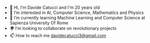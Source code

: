 - 👋 Hi, I’m Davide Catucci and I'm 20 years old
- 🧐 I’m interested in AI, Computer Science, Mathematics and Physics
- 🌱 I’m currently learning Machine Learning and Computer Science at Sapienza University Of Rome
- 🌍 I’m looking to collaborate on revolutionary projects
- 📫 How to reach me davidecatucci3@gmail.com

<!---
davidecatucci3/davidecatucci3 is a ✨ special ✨ repository because its `README.md` (this file) appears on your GitHub profile.
You can click the Preview link to take a look at your changes.
--->
